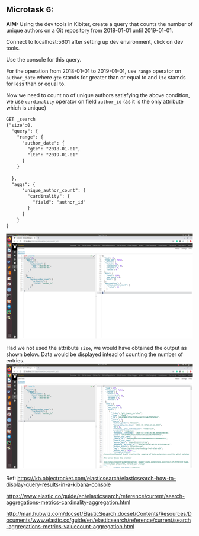 ## Microtask 6:
**AIM:** Using the dev tools in Kibiter, create a query that counts the number of unique authors on a Git repository from 2018-01-01 until 2019-01-01.

Connect to localhost:5601 after setting up dev environment, click on dev tools.

Use the console for this query.

For the operation from 2018-01-01 to 2019-01-01, use `range` operator on `author_date` where `gte` stands for greater than or equal to and `lte` stamds for less than or equal to.

Now we need to count no of unique authors satisfying the above condition, we use `cardinality` operator on field `author_id` (as it is the only attribute which is unique)

```
GET _search
{"size":0,
  "query": {
    "range": {
      "author_date": {
        "gte": "2018-01-01",
        "lte": "2019-01-01"
      }
    }
    
  },
  "aggs": {
      "unique_author_count": {
        "cardinality": {
          "field": "author_id"
        }
      }
    }
}
```

![Image description](https://github.com/ria18405/Microtasks/blob/master/Microtask6/kibana_console_query.png)

Had we not used the attribute `size`, we would have obtained the output as shown below. Data would be displayed intead of counting the number of entries.
![Image description](https://github.com/ria18405/Microtasks/blob/master/Microtask6/withoutsize.png)

Ref: 
https://kb.objectrocket.com/elasticsearch/elasticsearch-how-to-display-query-results-in-a-kibana-console

https://www.elastic.co/guide/en/elasticsearch/reference/current/search-aggregations-metrics-cardinality-aggregation.html

http://man.hubwiz.com/docset/ElasticSearch.docset/Contents/Resources/Documents/www.elastic.co/guide/en/elasticsearch/reference/current/search-aggregations-metrics-valuecount-aggregation.html